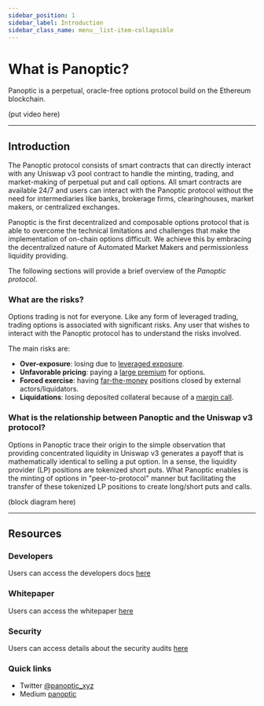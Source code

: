 ```yaml
---
sidebar_position: 1
sidebar_label: Introduction
sidebar_class_name: menu__list-item-collapsible
---
```


# What is Panoptic?

Panoptic is a perpetual, oracle-free options protocol build on the Ethereum blockchain. 

(put video here)

---

## Introduction

The Panoptic protocol consists of smart contracts that can directly interact with any Uniswap v3 pool contract to handle the minting, trading, and market-making of perpetual put and call options.
All smart contracts are available 24/7 and users can interact with the Panoptic protocol without the need for intermediaries like banks, brokerage firms, clearinghouses, market makers, or centralized exchanges.

Panoptic is the first decentralized and composable options protocol that is able to overcome the technical limitations and challenges that make the implementation of on-chain options difficult.
We achieve this by embracing the decentralized nature of Automated Market Makers and permissionless liquidity providing.

The following sections will provide a brief overview of the _Panoptic protocol_.


### What are the risks?

Options trading is not for everyone.
Like any form of leveraged trading, trading options is associated with significant risks.
Any user that wishes to interact with the Panoptic protocol has to understand the risks involved.

The main risks are: 
- **Over-exposure**: losing due to [leveraged exposure](./panoptic-protocol/collateral).
- **Unfavorable pricing**: paying a [large premium](./panoptic-protocol/premium) for options.
- **Forced exercise**: having [far-the-money](./panoptic-protocol/risks) positions closed by external actors/liquidators.
- **Liquidations**: losing deposited collateral because of a [margin call](./panoptic-protocol/liquidations). 

### What is the relationship between Panoptic and the Uniswap v3 protocol?

Options in Panoptic trace their origin to the simple observation that providing concentrated liquidity in Uniswap v3 generates a payoff that is mathematically identical to selling a put option.
In a sense, the liquidity provider (LP) positions are tokenized short puts.
What Panoptic enables is the minting of options in  "peer-to-protocol" manner but facilitating the transfer of these tokenized LP positions to create long/short puts and calls.

(block diagram here)

---

## Resources


### Developers
Users can access the developers docs [here](./developers/smart-contracts-overview)

### Whitepaper
Users can access the whitepaper [here](./whitepaper.pdf)

### Security 
Users can access details about the security audits [here](./category/security)

### Quick links

- Twitter [@panoptic_xyz](https://twitter.com/panoptic_xyz)
- Medium [panoptic](https://panoptic.medium.com)

